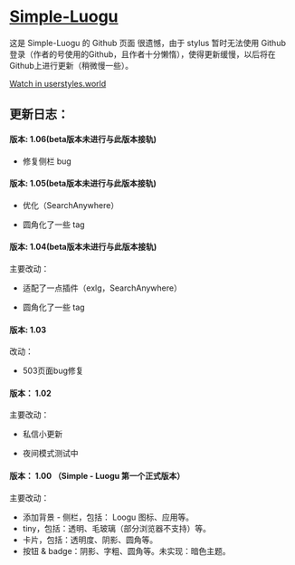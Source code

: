 # [Simple-Luogu](https://github.com/Acerkaio/Simple-Luogu/blob/main/Simple%20luogu.css)
这是 Simple-Luogu 的 Github 页面
很遗憾，由于 stylus 暂时无法使用 Github 登录（作者的号使用的Github，且作者十分懒惰），使得更新缓慢，以后将在Github上进行更新（稍微慢一些）。

[Watch in userstyles.world](https://userstyles.world/style/6062/simple-luogu-smart-luogu)

## 更新日志：

#### 版本: 1.06(beta版本未进行与此版本接轨)

- 修复侧栏 bug

#### 版本: 1.05(beta版本未进行与此版本接轨)


- 优化（SearchAnywhere）

- 圆角化了一些 tag

#### 版本: 1.04(beta版本未进行与此版本接轨)
主要改动：

- 适配了一点插件（exlg，SearchAnywhere）

- 圆角化了一些 tag


#### 版本: 1.03
改动：

- 503页面bug修复

#### 版本： 1.02
主要改动：

- 私信小更新

- 夜间模式测试中



#### 版本： 1.00 （Simple - Luogu 第一个正式版本）
主要改动：

- 添加背景 - 侧栏，包括： Loogu 图标、应用等。
- tiny，包括：透明、毛玻璃（部分浏览器不支持）等。
- 卡片，包括：透明度、阴影、圆角等。
- 按钮 & badge：阴影、字粗、圆角等。未实现：暗色主题。

